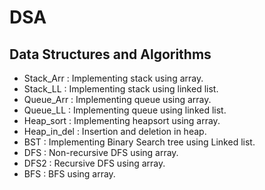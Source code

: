 # DSA
## Data Structures and Algorithms
- Stack_Arr : Implementing stack using array.
- Stack_LL : Implementing stack using linked list.
- Queue_Arr : Implementing queue using array.
- Queue_LL : Implementing queue using linked list.
- Heap_sort : Implementing heapsort using array.
- Heap_in_del : Insertion and deletion in heap.
- BST : Implementing Binary Search tree using Linked list.
- DFS : Non-recursive DFS using array.
- DFS2 : Recursive DFS using array.
- BFS : BFS using array.
